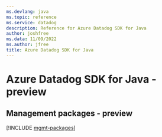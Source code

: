 ```yaml
---
ms.devlang: java
ms.topic: reference
ms.service: datadog
description: Reference for Azure Datadog SDK for Java
author: joshfree
ms.data: 11/09/2022
ms.author: jfree
title: Azure Datadog SDK for Java
---
```

# Azure Datadog SDK for Java - preview

## Management packages - preview
[!INCLUDE [mgmt-packages](datadog-mgmt-index.md)]